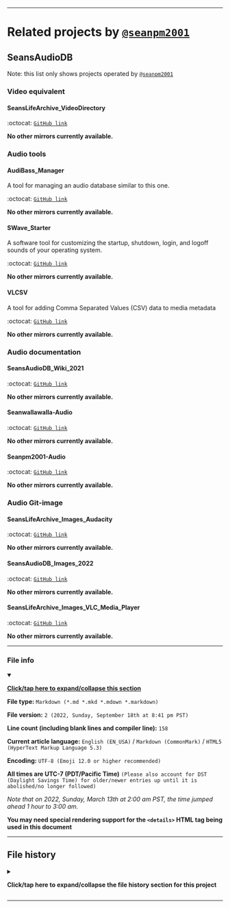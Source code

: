
***

# Related projects by [`@seanpm2001`](https://github.com/seanpm2001/)

## SeansAudioDB

Note: this list only shows projects operated by [`@seanpm2001`](https://github.com/seanpm2001/)

### Video equivalent

#### SeansLifeArchive_VideoDirectory

:octocat: [`GitHub link`](https://github.com/seanpm2001/SeansLifeArchive_VideoDirectory/)

**No other mirrors currently available.**

### Audio tools

#### AudiBass_Manager

A tool for managing an audio database similar to this one.

:octocat: [`GitHub link`](https://github.com/seanpm2001/AudiBass_Manager/)

**No other mirrors currently available.**

#### SWave_Starter

A software tool for customizing the startup, shutdown, login, and logoff sounds of your operating system.

:octocat: [`GitHub link`](https://github.com/seanpm2001/SWave_Starter/)

**No other mirrors currently available.**

#### VLCSV

A tool for adding Comma Separated Values (CSV) data to media metadata

:octocat: [`GitHub link`](https://github.com/seanpm2001/VLCSV/)

**No other mirrors currently available.**

### Audio documentation

#### SeansAudioDB_Wiki_2021

:octocat: [`GitHub link`](https://github.com/seanpm2001/SeansAudioDB_Wiki_2021/)

**No other mirrors currently available.**

#### Seanwallawalla-Audio

:octocat: [`GitHub link`](https://github.com/seanpm2001/Seanwallawalla-Audio/)

**No other mirrors currently available.**

#### Seanpm2001-Audio

:octocat: [`GitHub link`](https://github.com/seanpm2001/Seanpm2001-Audio/)

**No other mirrors currently available.**

### Audio Git-image

#### SeansLifeArchive_Images_Audacity

:octocat: [`GitHub link`](https://github.com/seanpm2001/SeansLifeArchive_Images_Audacity/)

**No other mirrors currently available.**

#### SeansAudioDB_Images_2022

:octocat: [`GitHub link`](https://github.com/seanpm2001/SeansAudioDB_Images_2022/)

**No other mirrors currently available.**

#### SeansLifeArchive_Images_VLC_Media_Player

:octocat: [`GitHub link`](https://github.com/seanpm2001/SeansLifeArchive_Images_VLC_Media_Player/)

**No other mirrors currently available.**

***

### File info

<details open><summary><p lang="en"><b><u>Click/tap here to expand/collapse this section</u></b></p></summary>

**File type:** `Markdown (*.md *.mkd *.mdown *.markdown)`

**File version:** `2 (2022, Sunday, September 18th at 8:41 pm PST)`

**Line count (including blank lines and compiler line):** `158`

**Current article language:** `English (EN_USA)` / `Markdown (CommonMark)` / `HTML5 (HyperText Markup Language 5.3)`

**Encoding:** `UTF-8 (Emoji 12.0 or higher recommended)`

**All times are UTC-7 (PDT/Pacific Time)** `(Please also account for DST (Daylight Savings Time) for older/newer entries up until it is abolished/no longer followed)`

_Note that on 2022, Sunday, March 13th at 2:00 am PST, the time jumped ahead 1 hour to 3:00 am._

**You may need special rendering support for the `<details>` HTML tag being used in this document**

</details>

***

## File history

<details><summary><p lang="en"><b>Click/tap here to expand/collapse the file history section for this project</b></p></summary>

<details><summary><p lang="en"><b>Version 1 (2022, Wednesday, August 31st at 8:53 pm PST)</b></p></summary>

**This version was made by:** [`@seanpm2001`](https://github.com/seanpm2001/)

> Changes:

- [x] Started the file
- [x] Added the title section
- [x] Added the `Video equivalent` section
- [x] Added the `Audio tools` section
- [x] Added the `Audio documentation` section
- [x] Added the `Audio Git-image` section
- [x] Added the `file info` section
- [x] Added the `file history` section
- [ ] No other changes in version 1

</details>

<details><summary><p lang="en"><b>Version 2 (2022, Sunday, September 18th at 8:41 pm PST)</b></p></summary>

**This version was made by:** [`@seanpm2001`](https://github.com/seanpm2001/)

> Changes:

- [x] Updated the `Audio documentation` section
- - [x] Added 2 new entries
- [x] Updated the `file info` section
- - [x] Added the file type
- - [x] Added the version number
- - [x] Added the line counter
- - [x] Added the version date
- - [x] Added the language
- - [x] Added the encoding
- - [x] Added the DST warning
- - [x] Added the special rendering notice
- [x] Updated the `file history` section
- -[x] Added an entry for version 2
- [ ] No other changes in version 1

</details>

</details>

***

